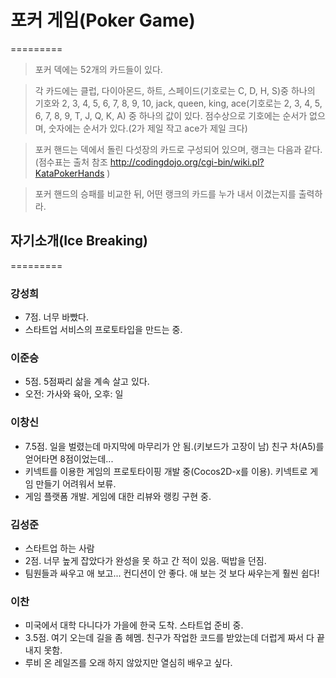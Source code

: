 # 포커 게임(Poker Game)
=========
> 포커 덱에는 52개의 카드들이 있다.

> 각 카드에는 클럽, 다이아몬드, 하트, 스페이드(기호로는 C, D, H, S)중 하나의 기호와 2, 3, 4, 5, 6, 7, 8, 9, 10, jack, queen, king, ace(기호로는 2, 3, 4, 5, 6, 7, 8, 9, T, J, Q, K, A) 중 하나의 값이 있다. 점수상으로 기호에는 순서가 없으며, 숫자에는 순서가 있다.(2가 제일 작고 ace가 제일 크다)

> 포커 핸드는 덱에서 돌린 다섯장의 카드로 구성되어 있으며, 랭크는 다음과 같다.
> (점수표는 출처 참조 http://codingdojo.org/cgi-bin/wiki.pl?KataPokerHands )

> 포커 핸드의 승패를 비교한 뒤, 어떤 랭크의 카드를 누가 내서 이겼는지를 출력하라.

## 자기소개(Ice Breaking)
=========
### 강성희
  - 7점. 너무 바빴다.
  - 스타트업 서비스의 프로토타입을 만드는 중.

### 이준승
  - 5점. 5점짜리 삶을 계속 살고 있다.
  - 오전: 가사와 육아, 오후: 일

### 이창신
  - 7.5점. 일을 벌렸는데 마지막에 마무리가 안 됨.(키보드가 고장이 남) 친구 차(A5)를 얻어타면 8점이었는데...
  - 키넥트를 이용한 게임의 프로토타이핑 개발 중(Cocos2D-x를 이용). 키넥트로 게임 만들기 어려워서 보류.
  - 게임 플랫폼 개발. 게임에 대한 리뷰와 랭킹 구현 중.

### 김성준
  - 스타트업 하는 사람
  - 2점. 너무 높게 잡았다가 완성을 못 하고 간 적이 있음. 떡밥을 던짐.
  - 팀원들과 싸우고 애 보고... 컨디션이 안 좋다. 애 보는 것 보다 싸우는게 훨씬 쉽다!

### 이찬
  - 미국에서 대학 다니다가 가을에 한국 도착. 스타트업 준비 중.
  - 3.5점. 여기 오는데 길을 좀 헤멤. 친구가 작업한 코드를 받았는데 더럽게 짜서 다 끝내지 못함.
  - 루비 온 레일즈를 오래 하지 않았지만 열심히 배우고 싶다.